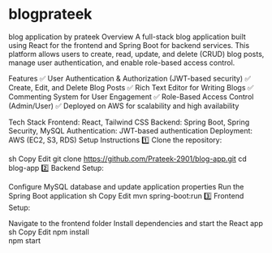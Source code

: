 # blogprateek
blog application by prateek
Overview
A full-stack blog application built using React for the frontend and Spring Boot for backend services. This platform allows users to create, read, update, and delete (CRUD) blog posts, manage user authentication, and enable role-based access control.

Features
✅ User Authentication & Authorization (JWT-based security)
✅ Create, Edit, and Delete Blog Posts
✅ Rich Text Editor for Writing Blogs
✅ Commenting System for User Engagement
✅ Role-Based Access Control (Admin/User)
✅ Deployed on AWS for scalability and high availability

Tech Stack
Frontend: React, Tailwind CSS
Backend: Spring Boot, Spring Security, MySQL
Authentication: JWT-based authentication
Deployment: AWS (EC2, S3, RDS)
Setup Instructions
1️⃣ Clone the repository:

sh
Copy
Edit
git clone https://github.com/Prateek-2901/blog-app.git
cd blog-app
2️⃣ Backend Setup:

Configure MySQL database and update application properties
Run the Spring Boot application
sh
Copy
Edit
mvn spring-boot:run
3️⃣ Frontend Setup:

Navigate to the frontend folder
Install dependencies and start the React app
sh
Copy
Edit
npm install  
npm start  
